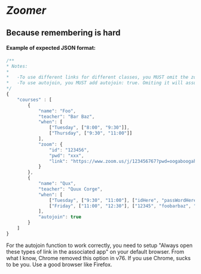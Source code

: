 # *Zoomer*
## Because remembering is hard
#### Example of expected JSON format:
```javascript
/**
* Notes:
*  
*	-To use different links for different classes, you MUST omit the zoom field.
*	-To use autojoin, you MUST add autojoin: true. Omiting it will assume autojoin is false.
*/
{
    "courses" : [
        {
			"name": "Foo",
			"teacher": "Bar Baz",
			"when": [
				["Tuesday", ["8:00", "9:30"]],
				["Thursday", ["9:30", "11:00"]]
			],
			"zoom": {
				"id": "123456",
				"pwd": "xxx",
				"link": "https://www.zoom.us/j/123456767?pwd=oogaboogahereismypassword"
			}
		},
		{
			"name": "Qux",
			"teacher": "Quux Corge",
			"when": [
				["Tuesday", ["9:30", "11:00"], ["idHere", "passWordHere", "linkHere. Yes order matters."]],
				["Friday", ["11:00", "12:30"], ["12345", "foobarbaz", "https://www.zoom.us/j/123456"]]
			],
			"autojoin": true
		}
    ]
}
```
For the autojoin function to work correctly, you need to setup "Always open these types of link in the associated app" on your default browser. From what I know, Chrome removed this option in v76. If you use Chrome, sucks to be you. Use a good browser like Firefox.
